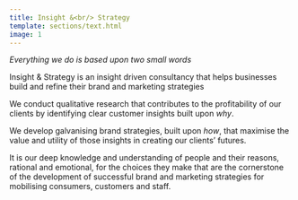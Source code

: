 ```yaml
---
title: Insight &<br/> Strategy
template: sections/text.html
image: 1
---
```


*Everything we do is based upon two small words*

Insight & Strategy is an insight driven consultancy that helps businesses build and refine their brand and marketing strategies

We conduct qualitative research that contributes to the profitability of our clients by identifying clear customer insights built upon *why*.

We develop galvanising brand strategies, built upon *how*, that maximise the value and utility of those insights in creating our clients’ futures.

It is our deep knowledge and understanding of people and their reasons, rational and emotional, for the choices they make that are the cornerstone of the development of successful brand and marketing strategies for mobilising consumers, customers and staff.
